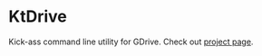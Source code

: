 # KtDrive

Kick-ass command line utility for GDrive. Check out [project page](https://valv.github.io/ktdrive).

